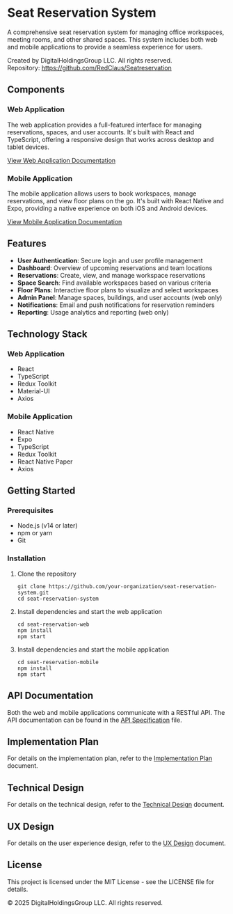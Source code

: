 # Seat Reservation System

A comprehensive seat reservation system for managing office workspaces, meeting rooms, and other shared spaces. This system includes both web and mobile applications to provide a seamless experience for users.

Created by DigitalHoldingsGroup LLC. All rights reserved.  
Repository: https://github.com/RedClaus/Seatreservation

## Components

### Web Application

The web application provides a full-featured interface for managing reservations, spaces, and user accounts. It's built with React and TypeScript, offering a responsive design that works across desktop and tablet devices.

[View Web Application Documentation](./seat-reservation-web/README.md)

### Mobile Application

The mobile application allows users to book workspaces, manage reservations, and view floor plans on the go. It's built with React Native and Expo, providing a native experience on both iOS and Android devices.

[View Mobile Application Documentation](./seat-reservation-mobile/README.md)

## Features

- **User Authentication**: Secure login and user profile management
- **Dashboard**: Overview of upcoming reservations and team locations
- **Reservations**: Create, view, and manage workspace reservations
- **Space Search**: Find available workspaces based on various criteria
- **Floor Plans**: Interactive floor plans to visualize and select workspaces
- **Admin Panel**: Manage spaces, buildings, and user accounts (web only)
- **Notifications**: Email and push notifications for reservation reminders
- **Reporting**: Usage analytics and reporting (web only)

## Technology Stack

### Web Application
- React
- TypeScript
- Redux Toolkit
- Material-UI
- Axios

### Mobile Application
- React Native
- Expo
- TypeScript
- Redux Toolkit
- React Native Paper
- Axios

## Getting Started

### Prerequisites

- Node.js (v14 or later)
- npm or yarn
- Git

### Installation

1. Clone the repository
   ```
   git clone https://github.com/your-organization/seat-reservation-system.git
   cd seat-reservation-system
   ```

2. Install dependencies and start the web application
   ```
   cd seat-reservation-web
   npm install
   npm start
   ```

3. Install dependencies and start the mobile application
   ```
   cd seat-reservation-mobile
   npm install
   npm start
   ```

## API Documentation

Both the web and mobile applications communicate with a RESTful API. The API documentation can be found in the [API Specification](./seatReservationSystem_APISpec.md) file.

## Implementation Plan

For details on the implementation plan, refer to the [Implementation Plan](./seatReservationSystem_ImplementationPlan.md) document.

## Technical Design

For details on the technical design, refer to the [Technical Design](./seatReservationSystem_TechnicalDesign.md) document.

## UX Design

For details on the user experience design, refer to the [UX Design](./seatReservationSystem_UXDesign.md) document.

## License

This project is licensed under the MIT License - see the LICENSE file for details.

© 2025 DigitalHoldingsGroup LLC. All rights reserved.
